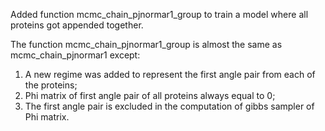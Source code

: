 Added function mcmc_chain_pjnormar1_group to train a model where all proteins got appended together.

The function mcmc_chain_pjnormar1_group is almost the same as mcmc_chain_pjnormar1 except:
1. A new regime was added to represent the first angle pair from each of the proteins; 
2. Phi matrix of first angle pair of all proteins always equal to 0; 
3. The first angle pair is excluded in the computation of gibbs sampler of Phi matrix. 
